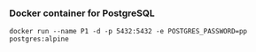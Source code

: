 ### Docker container for PostgreSQL
```
docker run --name P1 -d -p 5432:5432 -e POSTGRES_PASSWORD=pp postgres:alpine
```